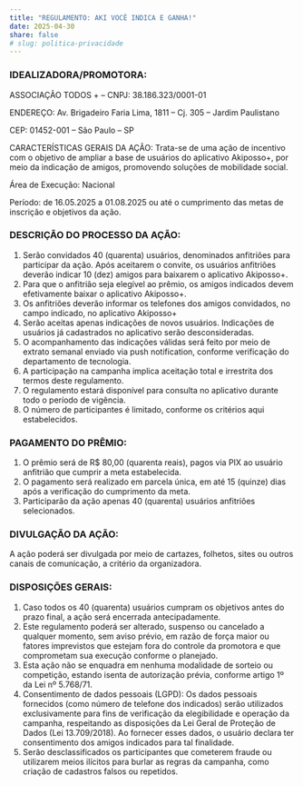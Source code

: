 ```yaml
---
title: "REGULAMENTO: AKI VOCÊ INDICA E GANHA!"
date: 2025-04-30
share: false
# slug: politica-privacidade
---
```

<style>
    main .container:last-child {
        display: none !important;
    }
</style>

### IDEALIZADORA/PROMOTORA:
ASSOCIAÇÃO TODOS + – CNPJ: 38.186.323/0001-01

ENDEREÇO: Av. Brigadeiro Faria Lima, 1811 – Cj. 305 – Jardim Paulistano

CEP: 01452-001 – São Paulo – SP

CARACTERÍSTICAS GERAIS DA AÇÃO:
Trata-se de uma ação de incentivo com o objetivo de ampliar a base de usuários do aplicativo Akiposso+, por meio da indicação de amigos, promovendo soluções de mobilidade social.

Área de Execução: Nacional

Período: de 16.05.2025 a 01.08.2025  ou até o cumprimento das metas de inscrição e objetivos da ação.

### DESCRIÇÃO DO PROCESSO DA AÇÃO:
1.	Serão convidados 40 (quarenta)  usuários,  denominados anfitriões para participar da ação.
Após aceitarem o convite, os usuários anfitriões deverão indicar 10 (dez) amigos para baixarem o aplicativo Akiposso+.
2.	Para que o anfitrião seja elegível ao prêmio, os amigos indicados devem efetivamente baixar o aplicativo Akiposso+.
3.	Os anfitriões deverão informar os telefones dos amigos convidados, no campo indicado, no aplicativo Akiposso+
4.	Serão aceitas apenas indicações de novos usuários. Indicações de usuários já cadastrados no aplicativo serão desconsideradas.
5.	 O acompanhamento das indicações válidas será feito por meio de extrato semanal enviado via push notification, conforme verificação do departamento de tecnologia.
6.	 A participação na campanha implica aceitação total e irrestrita dos termos deste regulamento.
7.	 O regulamento estará disponível para consulta no aplicativo durante todo o período de vigência.
8.	 O número de participantes é limitado, conforme os critérios aqui estabelecidos.

### PAGAMENTO DO PRÊMIO:
1.	O prêmio será de R$ 80,00 (quarenta reais), pagos via PIX ao usuário anfitrião que cumprir a meta estabelecida.
2.	O pagamento será realizado em parcela única, em até 15 (quinze) dias após a verificação do cumprimento da meta. 
3.	 Participarão da ação apenas 40 (quarenta) usuários anfitriões selecionados.

### DIVULGAÇÃO DA AÇÃO:
A ação poderá ser divulgada por meio de cartazes, folhetos, sites ou outros canais de comunicação, a critério da organizadora.

### DISPOSIÇÕES GERAIS:
1.	Caso todos os 40 (quarenta) usuários cumpram os objetivos antes do prazo final, a ação será encerrada antecipadamente.
2.	Este regulamento poderá ser alterado, suspenso ou cancelado a qualquer momento, sem aviso prévio, em razão de força maior ou fatores imprevistos que estejam fora do controle da promotora e que comprometam sua execução conforme o planejado.
3.	Esta ação não se enquadra em nenhuma modalidade de sorteio ou competição, estando isenta de autorização prévia, conforme artigo 1º da Lei nº 5.768/71.
4.	Consentimento de dados pessoais (LGPD):  Os dados pessoais fornecidos (como número de telefone dos indicados) serão utilizados exclusivamente para fins de verificação da elegibilidade e operação da campanha, respeitando as disposições da Lei Geral de Proteção de Dados (Lei 13.709/2018). Ao fornecer esses dados, o usuário declara ter consentimento dos amigos indicados para tal finalidade.
5.	Serão desclassificados os participantes que cometerem fraude ou utilizarem meios ilícitos para burlar as regras da campanha, como criação de cadastros falsos ou repetidos.



